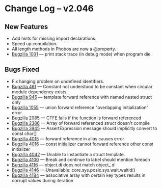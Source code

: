 <h1>Change Log &ndash; v2.046</h1>

<h2 id="new-features">New Features</h2>

* Add hints for missing import declarations.
* Speed up compilation.
* All length methods in Phobos are now a @property.
* [Bugzilla 1001](/bug/1001) &mdash; print stack trace (in debug mode) when program die

<h2 id="bugs-fixed">Bugs Fixed</h2>

* Fix hanging problem on undefined identifiers.
* [Bugzilla 461](/bug/461) &mdash; Constant not understood to be constant when circular module dependency exists.
* [Bugzilla 945](/bug/945) &mdash; template forward reference with named nested struct only
* [Bugzilla 1055](/bug/1055) &mdash; union forward reference "overlapping initialization" error
* [Bugzilla 2085](/bug/2085) &mdash; CTFE fails if the function is forward referenced
* [Bugzilla 2386](/bug/2386) &mdash; Array of forward referenced struct doesn't compile
* [Bugzilla 3945](/bug/3945) &mdash; AssertExpression message should implicitly convert to const char[]
* [Bugzilla 4015](/bug/4015) &mdash; forward reference in alias causes error
* [Bugzilla 4016](/bug/4016) &mdash; const initializer cannot forward reference other const initializer
* [Bugzilla 4042](/bug/4042) &mdash; Unable to instantiate a struct template.
* [Bugzilla 4100](/bug/4100) &mdash; Break and continue to label should mention foreach
* [Bugzilla 4116](/bug/4116) &mdash; object.di does not match object_.d
* [Bugzilla 4146](/bug/4146) &mdash; Unavailable: core.sys.posix.sys.wait.waitid()
* [Bugzilla 4184](/bug/4184) &mdash; associative array with certain key types results in corrupt values during iteration
